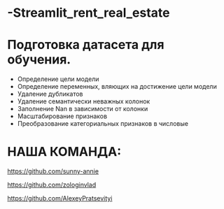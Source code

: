 # -Streamlit_rent_real_estate

# Подготовка датасета для обучения.

* Определение цели модели
* Определение переменных, вляющих на достижение цели модели
* Удаление дубликатов
* Удаление семантически неважных колонок
* Заполнение Nan в зависимости от колонки
* Масштабирование признаков
* Преобразование категориальных признаков в числовые 

# НАША КОМАНДА:

https://github.com/sunny-annie

https://github.com/zologinvlad

https://github.com/AlexeyPratsevityi
